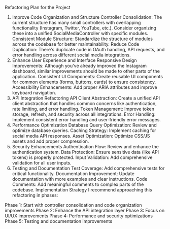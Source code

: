 Refactoring Plan for the Project
1. Improve Code Organization and Structure
Controller Consolidation: The current structure has many small controllers with overlapping functionality (Instagram, Twitter, YouTube, etc.). Consider organizing these into a unified SocialMediaController with specific modules.
Consistent Module Structure: Standardize the structure of modules across the codebase for better maintainability.
Reduce Code Duplication: There's duplicate code in OAuth handling, API requests, and error handling across different social media integrations.
2. Enhance User Experience and Interface
Responsive Design Improvements: Although you've already improved the Instagram dashboard, similar improvements should be made to other parts of the application.
Consistent UI Components: Create reusable UI components for common elements (forms, buttons, cards) to ensure consistency.
Accessibility Enhancements: Add proper ARIA attributes and improve keyboard navigation.
3. API Integration Refactoring
API Client Abstraction: Create a unified API client abstraction that handles common concerns like authentication, rate limiting, and error handling.
Token Management: Improve token storage, refresh, and security across all integrations.
Error Handling: Implement consistent error handling and user-friendly error messages.
4. Performance Optimization
Database Query Optimization: Review and optimize database queries.
Caching Strategy: Implement caching for social media API responses.
Asset Optimization: Optimize CSS/JS assets and add proper compression.
5. Security Enhancements
Authentication Flow: Review and enhance the authentication system.
Data Protection: Ensure sensitive data (like API tokens) is properly protected.
Input Validation: Add comprehensive validation for all user inputs.
6. Testing and Documentation
Test Coverage: Add comprehensive tests for critical functionality.
Documentation Improvement: Update documentation with more examples and clear instructions.
Code Comments: Add meaningful comments to complex parts of the codebase.
Implementation Strategy
I recommend approaching this refactoring in phases:

Phase 1: Start with controller consolidation and code organization improvements
Phase 2: Enhance the API integration layer
Phase 3: Focus on UI/UX improvements
Phase 4: Performance and security optimizations
Phase 5: Testing and documentation improvements